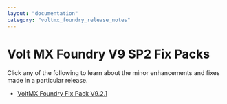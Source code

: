 ```yaml
---
layout: "documentation"
category: "voltmx_foundry_release_notes"
---
```

                         

Volt MX  Foundry V9 SP2 Fix Packs
===============================

Click any of the following to learn about the minor enhancements and fixes made in a particular release.

*   [VoltMX Foundry Fix Pack V9.2.1](V9.2.1_New_Features.html)

